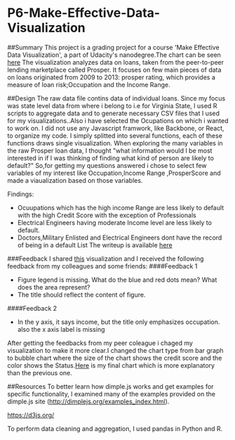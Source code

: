 # P6-Make-Effective-Data-Visualization

##Summary
This project is a grading project for a course 'Make Effective Data Visualization', a part of Udacity's nanodegree.The chart can be seen[ here](http://bl.ocks.org/bhavya16/raw/00d1e9a61b1cd07fe1f4825f8b232988/)
The visualization analyzes data on loans, taken from the peer-to-peer lending marketplace called Prosper. It focuses on few main pieces of data on loans originated from 2009 to 2013: prosper rating, which provides a measure of loan risk;Occupation and the Income Range.

##Design
The raw data file contins data of individual loans. Since my focus was state level data from where i belong to i.e for Virginia State, I used R scripts to aggregate data and to generate necessary CSV files that I used for my visualizations..Also i have selected the Ocupations on which i wanted to work on.
I did not use any Javascript framwork, like Backbone, or React, to organize my code. I simply splitted into several functions, each of these functions draws single visualization.
When exploring the many variables in the raw Prosper loan data, I thought "what information would I be most interested in if I was thinking of finding what kind of person are likely to default?" So,for getting my questions answered i chose to select few variables of my interest like Occupation,Income Range ,ProsperScore and made a viaualization based on those variables.

Findings:
* Ocuupations which has the high income Range are less likely to default with the high Credit Score with the exception of Professionals
* Electrical Engineers having moderate Income level are less likely to default.
* Doctors,Military Enlisted and Electrical Engineers dont have the record of being in a default List
The writeup is available [here](https://github.com/bhavya16/P6-Make-Effective-Data-Visualization/blob/master/index.html)

###Feedback
I shared [this](http://bl.ocks.org/bhavya16/6ff019c0a5c76626f45f3d9cc9d9c8b9) visualization and I received the following feedback from my colleagues and some friends:
####Feedback 1
* Figure legend is missing. What do the blue and red dots mean? What does the area represent?
* The title should reflect the content of figure.

####Feedback 2
* In the y axis, it says income, but the title only emphasizes occupation. also the x axis label is missing

After getting the feedbacks from my peer coleague i chaged my visualization to make it more clear.I changed the chart type from bar graph to bubble chart where the size of the chart shows the credit score and the color shows the Status.[Here](http://bl.ocks.org/bhavya16/raw/00d1e9a61b1cd07fe1f4825f8b232988/) is my final chart which is more explanatory than the previous one.

##Resources
To better learn how dimple.js works and get examples for specific functionality, I examined many of the examples provided on the dimple.js site (http://dimplejs.org/examples_index.html).

https://d3js.org/

To perform data cleaning and aggregation, I used pandas in Python and R.
